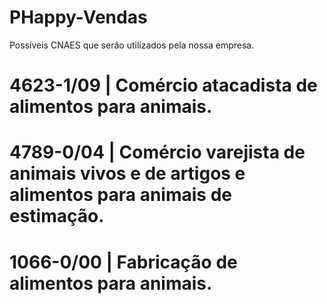 # PHappy-Vendas

Possíveis CNAES que serão utilizados pela nossa empresa.

# 4623-1/09 | Comércio atacadista de alimentos para animais. 
# 4789-0/04 | Comércio varejista de animais vivos e de artigos e alimentos para animais de estimação.
# 1066-0/00 | Fabricação de alimentos para animais.

